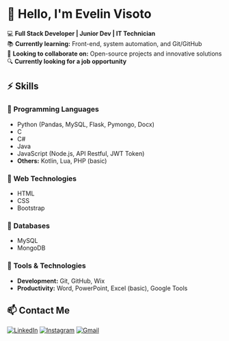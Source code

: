 # 👋 Hello, I'm **Evelin Visoto** 

💻 **Full Stack Developer | Junior Dev | IT Technician**  
📚 **Currently learning:** Front-end, system automation, and Git/GitHub  
🤝 **Looking to collaborate on:** Open-source projects and innovative solutions  
🔍 **Currently looking for a job opportunity**


## ⚡ **Skills**  

### 🔹 **Programming Languages**  
- Python (Pandas, MySQL, Flask, Pymongo, Docx)  
- C  
- C#  
- Java  
- JavaScript (Node.js, API Restful, JWT Token)  
- **Others:** Kotlin, Lua, PHP (basic)  

### 🔹 **Web Technologies**  
- HTML  
- CSS  
- Bootstrap  

### 🔹 **Databases**  
- MySQL  
- MongoDB  

### 🔹 **Tools & Technologies**  
- **Development:** Git, GitHub, Wix  
- **Productivity:** Word, PowerPoint, Excel (basic), Google Tools  


## 📫 **Contact Me**  

[![LinkedIn](https://img.shields.io/badge/LinkedIn-0077B5?style=for-the-badge&logo=linkedin&logoColor=white)](https://www.linkedin.com/in/evelin-visoto-fernandes/)  [![Instagram](https://img.shields.io/badge/Instagram-E4405F?style=for-the-badge&logo=instagram&logoColor=white)](https://www.instagram.com/evelinvisoto/) [![Gmail](https://img.shields.io/badge/Gmail-D14836?style=for-the-badge&logo=gmail&logoColor=white)](mailto:evelin.visoto@gmail.com)


